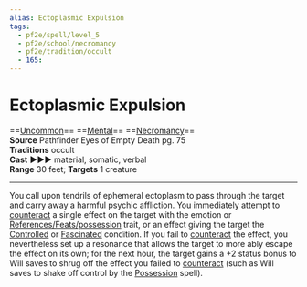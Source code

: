 ```yaml
---
alias: Ectoplasmic Expulsion
tags:
  - pf2e/spell/level_5
  - pf2e/school/necromancy
  - pf2e/tradition/occult
  - 165:
---
```


# Ectoplasmic Expulsion

==[Uncommon](../../../Traits/Uncommon.md)== ==[Mental](../../../Traits/Mental.md)== ==[Necromancy](../../../Traits/Necromancy.md)==  
__Source__ Pathfinder Eyes of Empty Death pg. 75  
**Traditions** occult  
**Cast** ►►► material, somatic, verbal  
**Range** 30 feet; **Targets** 1 creature

---

You call upon tendrils of ephemeral ectoplasm to pass through the target and carry away a harmful psychic affliction. You immediately attempt to [counteract](../../../Rules/Counteracting.md) a single effect on the target with the emotion or [References/Feats/possession](References/Feats/possession) trait, or an effect giving the target the [Controlled](../../../Conditions/Controlled.md) or [Fascinated](../../../Conditions/Fascinated.md) condition. If you fail to [counteract](../../../Rules/Counteracting.md) the effect, you nevertheless set up a resonance that allows the target to more ably escape the effect on its own; for the next hour, the target gains a +2 status bonus to Will saves to shrug off the effect you failed to [counteract](../../../Rules/Counteracting.md) (such as Will saves to shake off control by the [Possession](1%20TTRPG/PF2e%20Wiki/Magic/Spells/Level%207/Possession) spell).
